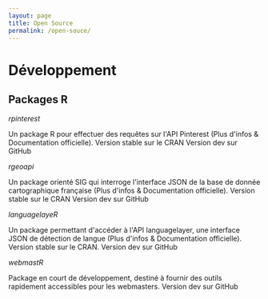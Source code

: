 ```yaml
---
layout: page
title: Open Source
permalink: /open-souce/
---
```


# Développement

## Packages R

_rpinterest_

Un package R pour effectuer des requêtes sur l'API Pinterest (Plus d'infos & Documentation officielle).
Version stable sur le CRAN
Version dev sur GitHub 

_rgeoapi_

Un package orienté SIG qui interroge l'interface JSON de la base de donnée cartographique française (Plus d'infos & Documentation officielle).
Version stable sur le CRAN
Version dev sur GitHub

_languagelayeR_

Un package permettant d'accéder à l'API languagelayer, une interface JSON de détection de langue (Plus d'infos & Documentation officielle).
Version stable sur le CRAN.
Version dev sur GitHub 

_webmastR_

Package en court de développement, destiné à fournir des outils rapidement accessibles pour les webmasters.
Version dev sur GitHub 
